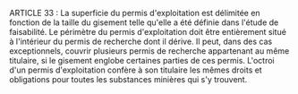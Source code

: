 ARTICLE 33 : La superficie du permis d'exploitation est délimitée en
fonction de la taille du gisement telle qu'elle a été définie dans
l'étude de faisabilité.
Le périmètre du permis d'exploitation doit être entièrement situé à
l'intérieur du permis de recherche dont il dérive. Il peut, dans des cas
exceptionnels, couvrir plusieurs permis de recherche appartenant au même
titulaire, si le gisement englobe certaines parties de ces permis.
L'octroi d'un permis d'exploitation confère à son titulaire les mêmes
droits et obligations pour toutes les substances minières qui s'y
trouvent.